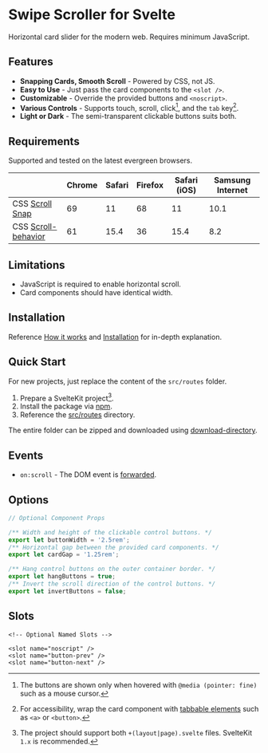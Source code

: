 # Swipe Scroller for Svelte

<!-- Add shields.io badges -->

Horizontal card slider for the modern web. Requires minimum JavaScript.

<!-- Add demonstration link and video -->

## Features

- **Snapping Cards, Smooth Scroll** - Powered by CSS, not JS.
- **Easy to Use** - Just pass the card components to the `<slot />`.
- **Customizable** - Override the provided buttons and `<noscript>`.
- **Various Controls** - Supports touch, scroll, click[^1], and the `tab` key[^2].
- **Light or Dark** - The semi-transparent clickable buttons suits both.

[^1]: The buttons are shown only when hovered with `@media (pointer: fine)` such as a mouse cursor.
[^2]: For accessibility, wrap the card component with [tabbable elements] such as `<a>` or `<button>`.

[tabbable elements]: https://developer.mozilla.org/en-US/docs/Web/HTML/Global_attributes/tabindex

## Requirements

Supported and tested on the latest evergreen browsers.

|                       | Chrome | Safari | Firefox | Safari (iOS) | Samsung Internet |
| --------------------- | ------ | ------ | ------- | ------------ | ---------------- |
| CSS [Scroll Snap]     | 69     | 11     | 68      | 11           | 10.1             |
| CSS [Scroll-behavior] | 61     | 15.4   | 36      | 15.4         | 8.2              |

[Scroll Snap]: https://caniuse.com/css-snappoints
[Scroll-behavior]: https://caniuse.com/css-scroll-behavior

## Limitations

- JavaScript is required to enable horizontal scroll.
- Card components should have identical width.

## Installation

<!-- TODO: Write additional documents -->

Reference [How it works] and [Installation] for in-depth explanation.

[How it works]: docs/how-it-works.md
[Installation]: docs/installation.md

## Quick Start

For new projects, just replace the content of the `src/routes` folder.

1. Prepare a SvelteKit project[^3].
2. Install the package via [npm].
3. Reference the [src/routes](src/routes) directory.

The entire folder can be zipped and downloaded using [download-directory](https://download-directory.github.io/?url=https%3A%2F%2Fgithub.com%2Fhyunbinseo%2Fswipe-scroller%2Ftree%2Fmain%2Fsrc%2Froutes).

[^3]: The project should support both `+(layout|page).svelte` files. SvelteKit `1.x` is recommended.

<!-- TODO: Check if the following link works. -->

[npm]: https://www.npmjs.com/package/swipe-scroller

## Events

- `on:scroll` - The DOM event is [forwarded](https://svelte.dev/tutorial/dom-event-forwarding).

## Options

```typescript
// Optional Component Props

/** Width and height of the clickable control buttons. */
export let buttonWidth = '2.5rem';
/** Horizontal gap between the provided card components. */
export let cardGap = '1.25rem';

/** Hang control buttons on the outer container border. */
export let hangButtons = true;
/** Invert the scroll direction of the control buttons. */
export let invertButtons = false;
```

<!-- Add image with explanation -->

## Slots

```svelte
<!-- Optional Named Slots -->

<slot name="noscript" />
<slot name="button-prev" />
<slot name="button-next" />
```
